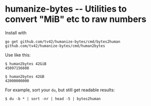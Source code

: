 humanize-bytes -- Utilities to convert "MiB" etc to raw numbers
===============================================================

Install with

    go get github.com/tv42/humanize-bytes/cmd/bytes2human github.com/tv42/humanize-bytes/cmd/human2bytes

Use like this:

    $ human2bytes 42GiB
    45097156608

    $ human2bytes 42GB
    42000000000

For example, sort your `du`, but still get readable results:

    $ du -b * | sort -nr | head -5 | bytes2human
